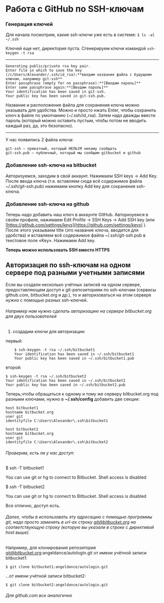 # Работа c GitHub по SSH-ключам

### Генерация ключей 
Для начала посмотрим, какие ssh-ключи уже есть в системе:
`$ ls -al ~/.ssh`

Ключей еще нет, директория пуста. Сгенерируем ключи командой 
` ssh-keygen -t rsa `

****
```
Generating public/private rsa key pair.
Enter file in which to save the key (/c/Users/Alexander/.ssh/id_rsa):**вводим название файла с будущеим ключом, например git-ssh**
Enter passphrase (empty for no passphrase):**[Вводим пароль]**
Enter same passphrase again:**[Вводим пароль]**
Your identification has been saved in git-ssh.
Your public key has been saved in git-ssh.pub.
```
 Название и расположение файла для сохранения ключа можно указывать для удобства. Можно и  просто нжать Enter, чтобы сохранить ключ в файле по умолчанию (~/.ssh/id_rsa). Затем надо дважды ввести пароль (который можно оставить пустым, чтобы потом не вводить каждый раз, да, это безопасно).
****

У нас появились 2 файла ключа:

	git-ssh — приватный, который НЕЛЬЗЯ никому сообщать
	git-ssh.pub — публичный, который мы сообщим gitbucket и github


### Добавление ssh-ключа на bitbucket

Авторизуемся, заходим в свой аккаунт. Нажимаем SSH keys -> Add Key. После ввода ключа (т.е. вставляем сюда всё содержимое файла ~/.ssh/git-ssh.pub) нажимаем кнопку Add key для сохранения ssh-ключа.

### Добавление ssh-ключа на github

Теперь надо добавить наш ключ в аккаунте GitHub. Авторизуемся в своём профиле, нажимаем Edit Profile -> SSH Keys -> Add SSH key (или [https://github.com/settings/keys](https://github.com/settings/keys) ). После этого указываем title (это название ключа, вводится для удобства) и вставляем всё содержимое файла ~/.ssh/git-ssh.pub в текстовое поле «Key». Нажимаем Add key.

**Теперь можно использовать SSH вместо HTTPS**

## Авторизация по ssh-ключам на одном сервере под разными учетными записями

Если вы создали несколько учётных записей на одном сервере, предоставляющем доступ к git-репозиториям по ssh-ключам (сервисы github.com, bitbucket.org и др.), то и авторизоваться на этом сервере нужно с помощью разных ssh-ключей.

###### Например нам нужно сделать авторизацию на сервере bitbucket.org для двух пользователей

1. создадим ключи для авторизации:

первый:
```
	$ ssh-keygen -t rsa ~/.ssh/bitbucket1
	Your identification has been saved in ~/.ssh/bitbucket1
	Your public key has been saved in ~/.ssh/bitbucket1.pub
```

второй:
```
$ ssh-keygen -t rsa ~/.ssh/bitbucket2
Your identification has been saved in ~/.ssh/bitbucket2
Your public key has been saved in ~/.ssh/bitbucket2.pub
```

Теперь,чтобы обращаться к одному и тому же серверу bitbucket.org под разными ключами, нужно   в **~/.ssh/config** добавить две секции:

```
host bitbucket1
hostname bitbucket.org
user git
identityfile C:\Users\Alexander\.ssh\bitbucket1

host bitbucket2
hostname bitbucket.org
user git
identityfile C:\Users\Alexander\.ssh\bitbucket2
```


###### Проверим, есть ли у нас доступ:
$ ssh -T bitbucket1

You can use git or hg to connect to Bitbucket. Shell access is disabled

$ ssh -T bitbucket2

You can use git or hg to connect to Bitbucket. Shell access is disabled


Все отлично, доступ есть.

###### Далее, чтобы в  использовать эту адресацию с помощью программы git, надо просто заменять в url-ах строку git@bitbucket.org на соответствующую строку (которую вы указали в строке с директивой host выше).

Например, для клонирования репозитория git@bitbucket.org:angeldance/autologin.git от имени учётной записи bitbucket1:

`$ git clone bitbucket1:angeldance/autologin.git`

...от имени учётной записи bitbucket2:

`$ git clone bitbucket2:angeldance/autologin.git`


###### Для github.com все аналогично
